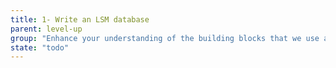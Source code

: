 ```yaml
---
title: 1- Write an LSM database
parent: level-up
group: "Enhance your understanding of the building blocks that we use as developers"
state: "todo"
---
```


